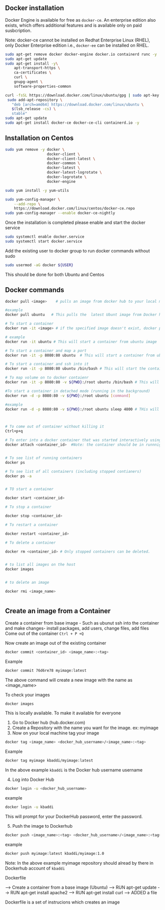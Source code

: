 ## Docker installation


Docker Engine is available for free as `docker-ce`. An enterprise edition also exists, which offers additional features and is available only on paid susbcription.

Note: docker-ce cannot be installed on Redhat Enterprise Linux (RHEL), only  Docker Enterprise edition i.e., `docker-ee` can be installed on RHEL.


```bash
sudo apt-get remove docker docker-engine docker.io containerd runc -y
sudo apt-get update
sudo apt-get install -y\
    apt-transport-https \
    ca-certificates \
    curl \
    gnupg-agent \
    software-properties-common 

curl -fsSL https://download.docker.com/linux/ubuntu/gpg | sudo apt-key add -
 sudo add-apt-repository \
   "deb [arch=amd64] https://download.docker.com/linux/ubuntu \
   $(lsb_release -cs) \
   stable"
sudo apt-get update
sudo apt-get install docker-ce docker-ce-cli containerd.io -y
```



## Installation on Centos

```bash
sudo yum remove -y docker \
                   docker-client \
                   docker-client-latest \
                   docker-common \
                   docker-latest \
                   docker-latest-logrotate \
                   docker-logrotate \
                   docker-engine 

sudo yum install -y yum-utils

sudo yum-config-manager \
    --add-repo \
    https://download.docker.com/linux/centos/docker-ce.repo
sudo yum-config-manager --enable docker-ce-nightly
```

Once the installation is completed please enable and start the docker service

```bash
sudo systemctl enable docker.service 
sudo systemctl start docker.service
```



Add the existing user to docker group to run docker commands without sudo

```bash
sudo usermod -aG docker ${USER}
```
This should be done for both Ubuntu and Centos
## Docker commands

```bash
docker pull <image>    # pulls an image from docker hub to your local machine

#example
docker pull ubuntu   # This pulls the  latest Ubunt image from Docker hub

# To start a container
docker run -it <image> # if the specified image doesn't exist, docker pulls the image from Dockerhub 

# example
docker run -it ubuntu # This will start a container from ubuntu image

# To start a container and map a port
docker run -it -p 8080:80 ubuntu  # This will start a container from ubuntu image and also map host machine's port 8080 to port 80 on container

# To start a container and ssh into it
docker run -it -p 8080:80 ubuntu /bin/bash # This will start the container with port mapping and also opens a tele terminal "-it" and /bin/bash are key parts here

# To map volume on to docker contaienr
docker run -it -p 8080:80 -v ${PWD}:/root ubuntu /bin/bash # This will map the presetn working directory on host machine to /root folder on the container

#To start a container in detached mode (running in the background)
docker run -d -p 8080:80 -v ${PWD}:/root ubuntu [command]

#example
docker run -d -p 8080:80 -v ${PWD}:/root ubuntu sleep 4800 # THis will start a container and run sleep commadn in hte background



# To come out of container without killing it
Ctrl+p+q

# To enter into a docker container that was started interactively using '-it'
docker attach <container_id>  #Note: the container should be in runnnig status


# To see list of running containers
docker ps 

# To see list of all containers (including stopped contianers)
docker ps -a


# TO start a container

docker start <container_id>

# To stop a container

docker stop <container_id>

# To restart a container

docker restart <container_id>

# To delete a container

docker rm <container_id> # Only stopped containers can be deleted.


# to list all images on the host
docker images


# to delete an image

docker rmi <image_name>



```






## Create an image from a Container

Create a container from base image - Such as ubunut
ssh into the container and make changes- install packages, add users, change files, add files
Come out of the container `Ctrl + P +Q`

Now create an image out of the existing container

```bash
docker commit <container_id> <image_name>:<tag>
```

Example
```bash
docker commit 76d6re78 myimage:latest
```

The above command will create a new image with the name as <image_name>

To check your images

```bash
docker images
```


This is locally available. To make it available for everyone

1. Go to Docker hub (hub.docker.com)
2. Create a Repository with the name you want for the image. ex: myimage
3. Now on your local machine tag your image
```bash
docker tag <image_name> <docker_hub_username>/<image_name>:<tag>
```
Example

```bash
docker tag myimage kbaddi/myimage:latest
```

In the above example `kbaddi` is the Docker hub username username


4. Log into Docker Hub

```bash
docker login -u <docker_hub_username>
```

example

```bash
docker login -u kbaddi
```

This will prompt for your DockerHub password, enter the password.

5. Push the image to Dockerhub

```bash
docker push <image_name>:<tag> <docker_hub_username>/<image_name>:<tag>
```

example

```bash
docker push myimage:latest kbaddi/myimage:1.0
```

Note: In the above example myimage repository should alread by there in Dockerhub account of `kbaddi`




Dockerfile


--> Create a container from a base image (Ubuntu)
--> RUN apt-get update
--> RUN apt-get install apache2
--> RUN apt-get install curl
--> ADDED a file

Dockerfile is a set of instrucions which creates an image






















	
